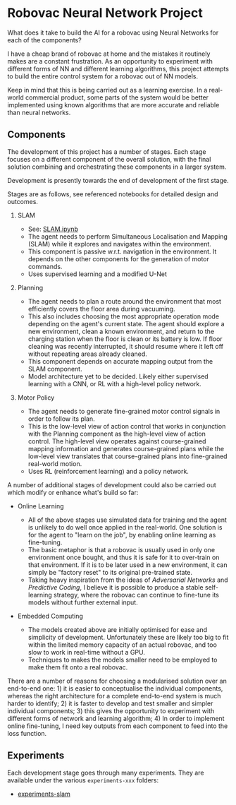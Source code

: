 # Robovac Neural Network Project
What does it take to build the AI for a robovac using Neural Networks for each of the components?

I have a cheap brand of robovac at home and the mistakes it routinely makes are a constant frustration. As
an opportunity to experiment with different forms of NN and different learning algorithms, this project attempts
to build the entire control system for a robovac out of NN models.

Keep in mind that this is being carried out as a learning exercise. In a real-world commercial product,
some parts of the system would be better implemented using known algorithms that are more accurate and reliable
than neural networks.

## Components
The development of this project has a number of stages. Each stage focuses on a different component of the
overall solution, with the final solution combining and orchestrating these components in a larger system.

Development is presently towards the end of development of the first stage.

Stages are as follows, see referenced notebooks for detailed design and outcomes.

1. SLAM
   * See: [SLAM.ipynb](SLAM.ipynb)
   * The agent needs to perform Simultaneous Localisation and Mapping (SLAM) while it explores
     and navigates within the environment.
   * This component is passive w.r.t. navigation in the environment. It depends on the other components
     for the generation of motor commands.
   * Uses supervised learning and a modified U-Net

2. Planning
   * The agent needs to plan a route around the environment that most efficiently covers the floor area during
     vacuuming.
   * This also includes choosing the most appropriate operation mode depending on the agent's current state.
     The agent should explore a new environment, clean a known environment, and return to the charging station
     when the floor is clean or its battery is low. If floor cleaning was recently interrupted, it should resume
     where it left off without repeating areas already cleaned.
   * This component depends on accurate mapping output from the SLAM component.
   * Model architecture yet to be decided. Likely either supervised learning with a CNN, or RL with a high-level
     policy network.

3. Motor Policy
   * The agent needs to generate fine-grained motor control signals in order to follow its plan.
   * This is the low-level view of action control that works in conjunction with the Planning component as the
     high-level view of action control. The high-level view operates against course-grained mapping information
     and generates course-grained plans while the low-level view translates that course-grained plans into
     fine-grained real-world motion.
   * Uses RL (reinforcement learning) and a policy network.

A number of additional stages of development could also be carried out which modify or enhance what's build so far:

* Online Learning
    * All of the above stages use simulated data for training and the agent is unlikely to do well once applied
      in the real-world. One solution is for the agent to "learn on the job", by enabling online learning as
      fine-tuning.
    * The basic metaphor is that a robovac is usually used in only one environment once bought, and thus it is safe
      for it to over-train on that environment. If it is to be later used in a new environment, it can simply be
      "factory reset" to its original pre-trained state.
    * Taking heavy inspiration from the ideas of _Adversarial Networks_ and _Predictive Coding_, I believe it is
      possible to produce a stable self-learning strategy, where the robovac can continue to fine-tune its models
      without further external input.

* Embedded Computing
    * The models created above are initially optimised for ease and simplicity of development. Unfortunately
      these are likely too big to fit within the limited memory capacity of an actual robovac, and too slow
      to work in real-time without a GPU.
    * Techniques to makes the models smaller need to be employed to make them fit onto a real robovac.

There are a number of reasons for choosing a modularised solution over an end-to-end one: 1) it is easier
to conceptualise the individual components, whereas the right architecture for a complete end-to-end system
is much harder to identify; 2) it is faster to develop and test smaller and simpler individual components; 3)
this gives the opportunity to experiment with different forms of network and learning algorithm; 4) In order to
implement online fine-tuning, I need key outputs from each component to feed into the loss function.

## Experiments
Each development stage goes through many experiments. They are available under the various `experiments-xxx` folders:
* [experiments-slam](experiments-slam/README.md)